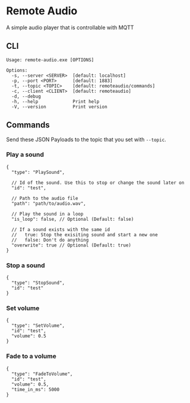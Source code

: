 # Remote Audio

A simple audio player that is controllable with MQTT

## CLI

```
Usage: remote-audio.exe [OPTIONS]

Options:
  -s, --server <SERVER>  [default: localhost]
  -p, --port <PORT>      [default: 1883]
  -t, --topic <TOPIC>    [default: remoteaudio/commands]
  -c, --client <CLIENT>  [default: remoteaudio]
  -d, --debug
  -h, --help             Print help
  -V, --version          Print version
```

## Commands

Send these JSON Payloads to the topic that you set with `--topic`.

### Play a sound

```jsonc
{
  "type": "PlaySound",

  // Id of the sound. Use this to stop or change the sound later on
  "id": "test",

  // Path to the audio file
  "path": "path/to/audio.wav",

  // Play the sound in a loop
  "is_loop": false, // Optional (Default: false)

  // If a sound exists with the same id
  //   true: Stop the exisiting sound and start a new one
  //   false: Don't do anything
  "overwrite": true // Optional (Default: true)
}
```

### Stop a sound

```jsonc
{
  "type": "StopSound",
  "id": "test"
}
```

### Set volume

```jsonc
{
  "type": "SetVolume",
  "id": "test",
  "volume": 0.5
}
```

### Fade to a volume

```jsonc
{
  "type": "FadeToVolume",
  "id": "test",
  "volume": 0.5,
  "time_in_ms": 5000
}
```
